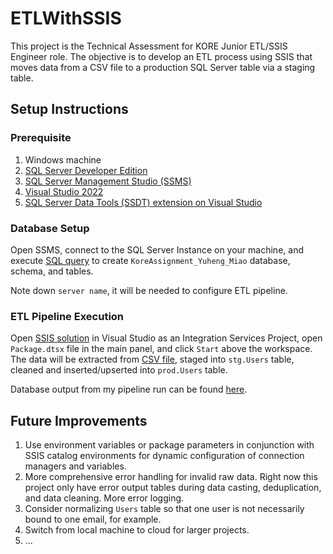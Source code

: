 # ETLWithSSIS

This project is the Technical Assessment for KORE Junior ETL/SSIS Engineer role. The objective is to develop an ETL process using SSIS that moves data from a CSV file to a production SQL Server table via a staging table. 

## Setup Instructions

### Prerequisite

1. Windows machine
2. [SQL Server Developer Edition](https://www.microsoft.com/en-us/sql-server/sql-server-downloads)
3. [SQL Server Management Studio (SSMS)](https://learn.microsoft.com/en-us/sql/ssms/download-sql-server-management-studio-ssms?view=sql-server-ver16)
4. [Visual Studio 2022](https://learn.microsoft.com/en-us/visualstudio/install/install-visual-studio?view=vs-2022)
5. [SQL Server Data Tools (SSDT) extension on Visual Studio](https://learn.microsoft.com/en-us/sql/ssdt/download-sql-server-data-tools-ssdt?view=sql-server-ver16)

### Database Setup

Open SSMS, connect to the SQL Server Instance on your machine, and execute [SQL query](Scripts/StartQuery.sql) to create `KoreAssignment_Yuheng_Miao` database, schema, and tables.

Note down `server name`, it will be needed to configure ETL pipeline.

### ETL Pipeline Execution

Open [SSIS solution](ETLWithSSIS.sln) in Visual Studio as an Integration Services Project, open `Package.dtsx` file in the main panel, and click `Start` above the workspace. The data will be extracted from [CSV file](source.csv), staged into `stg.Users` table, cleaned and inserted/upserted into `prod.Users` table.

Database output from my pipeline run can be found [here](Resources/database-backup.bacpac).

## Future Improvements

1. Use environment variables or package parameters in conjunction with SSIS catalog environments for dynamic configuration of connection managers and variables. 
2. More comprehensive error handling for invalid raw data. Right now this project only have error output tables during data casting, deduplication, and data cleaning. More error logging.
3. Consider normalizing `Users` table so that one user is not necessarily bound to one email, for example.
4. Switch from local machine to cloud for larger projects. 
5. ...
